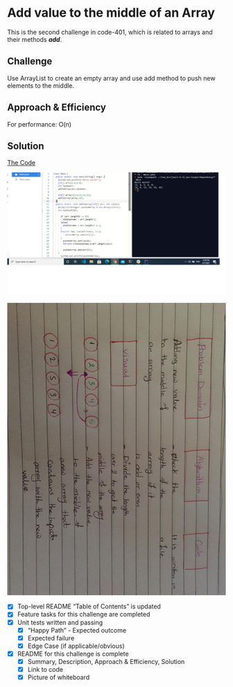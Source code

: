# Add value to the middle of an Array

This is the second challenge in code-401, which is related to arrays and their methods ***add***.

## Challenge
Use ArrayList to create an empty array and use add method to push new elements to the middle.

## Approach & Efficiency
For performance: O(n)

## Solution

[The Code](https://github.com/Aseel-Banna/data-structures-and-algorithms/blob/main/challenges/array-shift/ArrayShift.java)

![solution](https://github.com/Aseel-Banna/data-structures-and-algorithms/blob/main/challenges/assets/array-shift.png)

![whiteboard](https://github.com/Aseel-Banna/data-structures-and-algorithms/blob/main/challenges/assets/whiteboard02.jpeg)

- [X] Top-level README “Table of Contents” is updated
- [X] Feature tasks for this challenge are completed
- [X] Unit tests written and passing
  - [X] “Happy Path” - Expected outcome
  - [X] Expected failure
  - [X] Edge Case (if applicable/obvious)
- [X] README for this challenge is complete
  - [X] Summary, Description, Approach & Efficiency, Solution
  - [X] Link to code
  - [X] Picture of whiteboard
